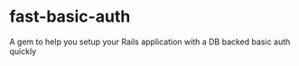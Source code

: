 # fast-basic-auth
A gem to help you setup your Rails application with a DB backed basic auth quickly
